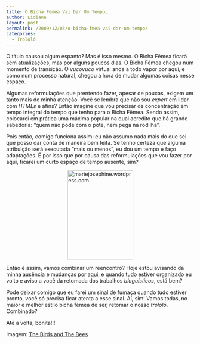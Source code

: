 ```yaml
---
title: O Bicha Fêmea Vai Dar Um Tempo…
author: Lidiane
layout: post
permalink: /2009/12/03/o-bicha-fmea-vai-dar-um-tempo/
categories:
  - Trololó
---
```

O título causou algum espanto? Mas é isso mesmo. O Bicha Fêmea ficará sem atualizações, mas por alguns poucos dias. O Bicha Fêmea chegou num momento de transição. O _vucovuco_ virtual anda a todo vapor por aqui, e como num processo natural, chegou a hora de mudar algumas coisas nesse espaço. 

Algumas reformulações que prentendo fazer, apesar de poucas, exigem um tanto mais de minha atenção. Você se lembra que não sou _expert_ em lidar com _HTMLs_ e afins? Então imagine que vou precisar de concentração em tempo integral do tempo que tenho para o Bicha Fêmea. Sendo assim, colocarei em prática uma máxima popular na qual acredito que há grande sabedoria: “quem não pode com o pote, nem pega na rodilha”.

Pois então, comigo funciona assim: eu não assumo nada mais do que sei que posso dar conta de maneira bem feita. Se tenho certeza que alguma atribuição será executada “mais ou menos”, eu dou um tempo e faço adaptações. É por isso que por causa das reformulações que vou fazer por aqui, ficarei um curto espaço de tempo ausente, sim?

<img title="mariejosephine.wordpress.com" style="display:block;float:none;margin-left:auto;margin-right:auto;border-width:0;" height="240" alt="mariejosephine.wordpress.com" src="https://www.trololodemulher.com.br/2009/12/mariejosephine-wordpress-com_thumb.jpg" width="176" border="0" />

Então é assim, vamos combinar um reencontro? Hoje estou avisando da minha ausência e mudanças por aqui, e quando tudo estiver organizado eu volto e aviso a você da retomada dos trabalhos _bloguísticos_, está bem?

Pode deixar comigo que eu farei um sinal de fumaça quando tudo estiver pronto, você só precisa ficar atenta a esse sinal. Aí, sim! Vamos todas, no maior e melhor estilo bicha fêmea de ser, retomar o nosso _trololó_. Combinado? 

Até a volta, bonita!!!

Imagem: <a href="http://mariejosephine.wordpress.com/" target="_blank" rel="noopener noreferrer">The Birds and The Bees</a>